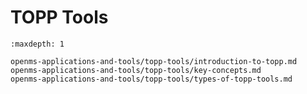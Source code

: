 TOPP Tools
==========

```{toctree}
:maxdepth: 1

openms-applications-and-tools/topp-tools/introduction-to-topp.md
openms-applications-and-tools/topp-tools/key-concepts.md
openms-applications-and-tools/topp-tools/types-of-topp-tools.md
```

